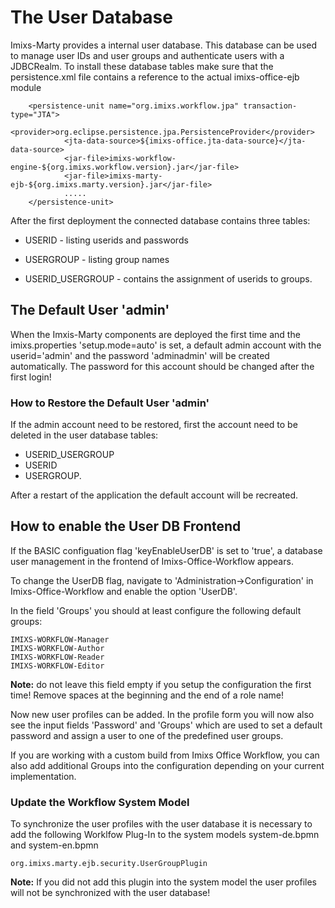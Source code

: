 # The User Database

Imixs-Marty provides a internal user database. This database can be used to manage user IDs  and user groups and authenticate users with a JDBCRealm. To install these database tables make sure  that the persistence.xml file contains a reference to the actual imixs-office-ejb module


        <persistence-unit name="org.imixs.workflow.jpa" transaction-type="JTA">     
                <provider>org.eclipse.persistence.jpa.PersistenceProvider</provider>    
                <jta-data-source>${imixs-office.jta-data-source}</jta-data-source>
                <jar-file>imixs-workflow-engine-${org.imixs.workflow.version}.jar</jar-file>
                <jar-file>imixs-marty-ejb-${org.imixs.marty.version}.jar</jar-file>
                .....                       
        </persistence-unit>       


After the first deployment the connected database contains three tables:

 * USERID - listing userids and passwords
 
 * USERGROUP - listing group names
 
 * USERID_USERGROUP - contains the assignment of userids to groups.



## The Default User 'admin'

When the Imxis-Marty components are deployed the first time and the imixs.properties 'setup.mode=auto' is set, a default admin account with the userid='admin' 
and the password 'adminadmin' will be created automatically. The password for this account should be changed after the first login!

### How to Restore the Default User 'admin'

If the admin account need to be restored, first the account need to be deleted in the user database tables:

* USERID_USERGROUP 
* USERID 
* USERGROUP. 

After a restart of the application the default account will be recreated.

## How to enable the User DB Frontend

If the BASIC configuation flag 'keyEnableUserDB' is set to 'true', a database user management in the frontend of Imixs-Office-Workflow appears. 

To change the UserDB flag, navigate to 'Administration->Configuration' in Imixs-Office-Workflow and enable the option 'UserDB'.

In the field 'Groups' you should at least configure the following default groups:

	IMIXS-WORKFLOW-Manager
	IMIXS-WORKFLOW-Author
	IMIXS-WORKFLOW-Reader
	IMIXS-WORKFLOW-Editor

**Note:** do not leave this field empty if you setup the configuration the first time! Remove spaces at the beginning  and the end of a role name!

Now new user profiles can be added. In the profile form you will now also see  the input fields 'Password' and 'Groups' which are used to set a default password and assign a user to one of  the predefined user groups.

If you are working with a custom build from Imixs Office Workflow, you can also add additional Groups into the  configuration depending on your current implementation.

### Update the Workflow System Model

To synchronize the user profiles with the user database it is necessary to add the following Worklfow Plug-In to  the system models system-de.bpmn and system-en.bpmn

	org.imixs.marty.ejb.security.UserGroupPlugin

**Note:** If you did not add this plugin into the system model the user profiles will not be synchronized with the 
 user database! 